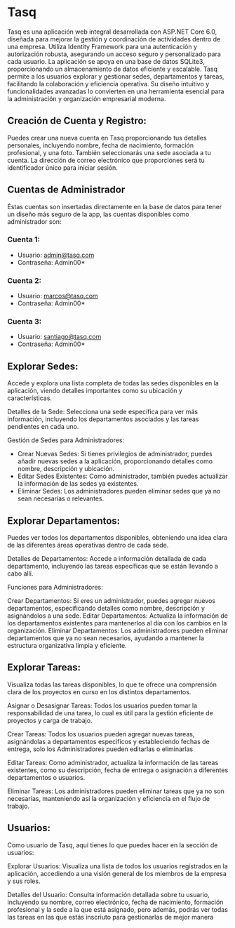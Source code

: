 # Tasq
Tasq es una aplicación web integral desarrollada con ASP.NET Core 6.0, diseñada para mejorar la gestión y coordinación de actividades dentro de una empresa. Utiliza Identity Framework para una autenticación y autorización robusta, asegurando un acceso seguro y personalizado para cada usuario. La aplicación se apoya en una base de datos SQLite3, proporcionando un almacenamiento de datos eficiente y escalable. Tasq permite a los usuarios explorar y gestionar sedes, departamentos y tareas, facilitando la colaboración y eficiencia operativa. Su diseño intuitivo y funcionalidades avanzadas lo convierten en una herramienta esencial para la administración y organización empresarial moderna.


## Creación de Cuenta y Registro:

Puedes crear una nueva cuenta en Tasq proporcionando tus detalles personales, incluyendo nombre, fecha de nacimiento, formación profesional, y una foto. También seleccionarás una sede asociada a tu cuenta.
La dirección de correo electrónico que proporciones será tu identificador único para iniciar sesión.


## Cuentas de Administrador
Éstas cuentas son insertadas directamente en la base de datos para tener un diseño más seguro de la app, las cuentas disponibles como administrador son:

### Cuenta 1:
- Usuario: admin@tasq.com
- Contraseña: Admin00*

### Cuenta 2:
- Usuario: marcos@tasq.com
- Contraseña: Admin00*

### Cuenta 3:
- Usuario: santiago@tasq.com
- Contraseña: Admin00*




## Explorar Sedes:
Accede y explora una lista completa de todas las sedes disponibles en la aplicación, viendo detalles importantes como su ubicación y características.

Detalles de la Sede: Selecciona una sede específica para ver más información, incluyendo los departamentos asociados y las tareas pendientes en cada uno.

Gestión de Sedes para Administradores:
- Crear Nuevas Sedes: Si tienes privilegios de administrador, puedes añadir nuevas sedes a la aplicación, proporcionando detalles como nombre, descripción y ubicación.
- Editar Sedes Existentes: Como administrador, también puedes actualizar la información de las sedes ya existentes.
- Eliminar Sedes: Los administradores pueden eliminar sedes que ya no sean necesarias o relevantes.


## Explorar Departamentos:
Puedes ver todos los departamentos disponibles, obteniendo una idea clara de las diferentes áreas operativas dentro de cada sede.

Detalles de Departamentos: Accede a información detallada de cada departamento, incluyendo las tareas específicas que se están llevando a cabo allí.

Funciones para Administradores:

Crear Departamentos: Si eres un administrador, puedes agregar nuevos departamentos, especificando detalles como nombre, descripción y asignándolos a una sede.
Editar Departamentos: Actualiza la información de los departamentos existentes para mantenerlos al día con los cambios en la organización.
Eliminar Departamentos: Los administradores pueden eliminar departamentos que ya no sean necesarios, ayudando a mantener la estructura organizativa limpia y eficiente.


## Explorar Tareas:
Visualiza todas las tareas disponibles, lo que te ofrece una comprensión clara de los proyectos en curso en los distintos departamentos.

Asignar o Desasignar Tareas: Todos los usuarios pueden tomar la responsabilidad de una tarea, lo cual es útil para la gestión eficiente de proyectos y carga de trabajo.

Crear Tareas: Todos los usuarios pueden agregar nuevas tareas, asignándolas a departamentos específicos y estableciendo fechas de entrega, solo los Administradores pueden editarlas o eliminarlas

Editar Tareas: Como administrador, actualiza la información de las tareas existentes, como su descripción, fecha de entrega o asignación a diferentes departamentos o usuarios.

Eliminar Tareas: Los administradores pueden eliminar tareas que ya no son necesarias, manteniendo así la organización y eficiencia en el flujo de trabajo.



## Usuarios:
Como usuario de Tasq, aquí tienes lo que puedes hacer en la sección de usuarios:

Explorar Usuarios: Visualiza una lista de todos los usuarios registrados en la aplicación, accediendo a una visión general de los miembros de la empresa y sus roles.

Detalles del Usuario: Consulta información detallada sobre tu usuario, incluyendo su nombre, correo electrónico, fecha de nacimiento, formación profesional y la sede a la que está asignado, pero además, podrás ver todas las tareas en las que estás inscriuto para gestionarlas de mejor manera





